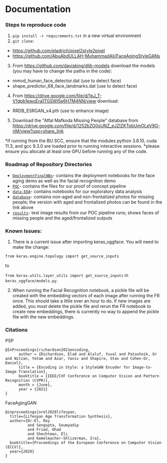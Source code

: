# Documentation 

### Steps to reproduce code
1. `pip install -r requirements.txt` in a new virtual environment
2. `git clone`:

- https://github.com/eladrich/pixel2style2pixel
- https://github.com/AbuAbdULLAH-MuhammadAli/FaceAgingStyleGANs

3. From https://github.com/davisking/dlib-models download the models (you may have to change the paths in the code):

- mmod_human_face_detector.dat (use to detect face)
- shape_predictor_68_face_landmarks.dat (use to detect face)

4. From https://drive.google.com/file/d/1pJ_T-V1dpb1ewoEra1TGSWl5e6H7M4NN/view download:

- RRDB_ESRGAN_x4.pth (use to enhance image)

5. Download the "Atfal Mafkoda Missing People" database from https://drive.google.com/file/d/1252bZG0sUNZ_eJZlZKTobUmOLeV9G-nM/view?usp=share_link

*if running from the BU SCC, ensure that the modules python 3.8.10, cuda 11.3, and gcc 9.3.0 are loaded prior to running interactive sessions.
*please ensure you allocate at least one GPU before running any of the code.

### Roadmap of Repository Directories
- [`DeploymentFinalNBs`](https://github.com/BU-Spark/ml-atfal-mafkoda-missing-children/tree/dev/Deployment:FinalNBs)- contains the deployment notebooks for the face aging demo as well as the facial recognition demo
- [`POC`](https://github.com/BU-Spark/ml-atfal-mafkoda-missing-children/tree/dev/POC)- contains the files for our proof of concept pipeline
- [`data-EDA`](https://github.com/BU-Spark/ml-atfal-mafkoda-missing-children/tree/dev/data-EDA)- contains notebooks for our exploratory data analysis
- [`database`](https://github.com/BU-Spark/ml-atfal-mafkoda-missing-children/tree/dev/database)- contains non-aged and non-frontalized photos for missing people; the version with aged and frontalized photos can be found in the link above
- [`results`](https://github.com/BU-Spark/ml-atfal-mafkoda-missing-children/tree/dev/results)- test image results from our POC pipeline runs; shows faces of missing people and the aged/frontalized outputs


### Known Issues:
1. There is a current issue after importing keras_vggface. You will need to make the change:

`from keras.engine.topology import get_source_inputs`

to

`from keras.utils.layer_utils import get_source_inputs` in `keras_vggface/models.py`.

2. When running the Facial Recognition notebook, a pickle file will be created with the embedding vectors of each image after running the FR once. This should take a little over an hour to do. If new images are added, you must delete the pickle file and rerun the FR notebook to create new embeddings, there is currently no way to append the pickle file with the new embeddings. 

### Citations 
PSP
```
@InProceedings{richardson2021encoding,
      author = {Richardson, Elad and Alaluf, Yuval and Patashnik, Or and Nitzan, Yotam and Azar, Yaniv and Shapiro, Stav and Cohen-Or, Daniel},
      title = {Encoding in Style: a StyleGAN Encoder for Image-to-Image Translation},
      booktitle = {IEEE/CVF Conference on Computer Vision and Pattern Recognition (CVPR)},
      month = {June},
      year = {2021}
}
```

FaceAgingGAN
```
@inproceedings{orel2020lifespan,
  title={Lifespan Age Transformation Synthesis},
  author={Or-El, Roy
          and Sengupta, Soumyadip
          and Fried, Ohad
          and Shechtman, Eli
          and Kemelmacher-Shlizerman, Ira},
  booktitle={Proceedings of the European Conference on Computer Vision (ECCV)},
  year={2020}
}
```



